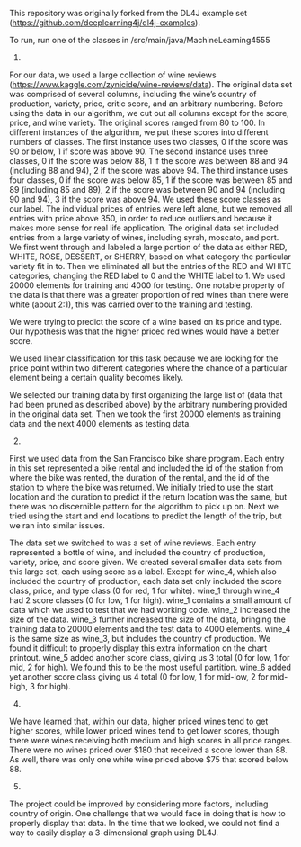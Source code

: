 This repository was originally forked from the DL4J example set (https://github.com/deeplearning4j/dl4j-examples).


To run, run one of the classes in /src/main/java/MachineLearning4555

1.
For our data, we used a large collection of wine reviews (https://www.kaggle.com/zynicide/wine-reviews/data). The original data set was comprised of several columns, including the wine’s country of production, variety, price, critic score, and an arbitrary numbering. Before using the data in our algorithm, we cut out all columns except for the score, price, and wine variety. The original scores ranged from 80 to 100. In different instances of the algorithm, we put these scores into different numbers of classes. The first instance uses two classes, 0 if the score was 90 or below, 1 if score was above 90. The second instance uses three classes, 0 if the score was below 88, 1 if the score was between 88 and 94 (including 88 and 94), 2 if the score  was above 94. The third instance uses four classes, 0 if the score was below 85, 1 if the score was between 85 and 89 (including 85 and 89), 2 if the score was between 90 and 94 (including 90 and 94), 3 if the score was above 94. We used these score classes as our label. The individual prices of entries were left alone, but we removed all entries with price above 350, in order to reduce outliers and because it makes more sense for real life application. The original data set included entries from a large variety of wines, including syrah, moscato, and port. We first went through and labeled a large portion of the data as either RED, WHITE, ROSE, DESSERT, or SHERRY, based on what category the particular variety fit in to. Then we eliminated all but the entries of the RED and WHITE categories, changing the RED label to 0 and the WHITE label to 1. We used 20000 elements for training and 4000 for testing. One notable property of the data is that there was a greater proportion of red wines than there were white (about 2:1), this was carried over to the training and testing.

We were trying to predict the score of a wine based on its price and type. Our hypothesis was that the higher priced red wines would have a better score.

We used linear classification for this task because we are looking for the price point within two different categories where the chance of a particular element being a certain quality becomes likely.

We selected our training data by first organizing the large list of (data that had been pruned as described above) by the arbitrary numbering provided in the original data set. Then we took the first 20000 elements as training data and the next 4000 elements as testing data.

2.
First we used data from the San Francisco bike share program. Each entry in this set represented a bike rental and included the id of the station from where the bike was rented, the duration of the rental, and the id of the station to where the bike was returned. We initially tried to use the start location and the duration to predict if the return location was the same, but there was no discernible pattern for the algorithm to pick up on. Next we tried using the start and end locations to predict the length of the trip, but we ran into similar issues.

The data set we switched to was a set of wine reviews. Each entry represented a bottle of wine, and included the country of production, variety, price, and score given. We created several smaller data sets from this large set, each using score as a label. Except for wine_4, which also included the country of production, each data set only included the score class, price, and type class (0 for red, 1 for white). wine_1 through wine_4 had 2 score classes (0 for low, 1 for high). wine_1 contains a small amount of data which we used to test that we had working code. wine_2 increased the size of the data. wine_3 further increased the size of the data, bringing the training data to 20000 elements and the test data to 4000 elements. wine_4 is the same size as wine_3, but includes the country of production. We found it difficult to properly display this extra information on the chart printout. wine_5 added another score class, giving us 3 total (0 for low, 1 for mid, 2 for high). We found this to be the most useful partition. wine_6 added yet another score class giving us 4 total (0 for low, 1 for mid-low, 2 for mid-high, 3 for high).

4.
We have learned that, within our data, higher priced wines tend to get higher scores, while lower priced wines tend to get lower scores, though there were wines receiving both medium and high scores in all price ranges. There were no wines priced over $180 that received a score lower than 88. As well, there was only one white wine priced above $75 that scored below 88.

5.
The project could be improved by considering more factors, including country of origin. One challenge that we would face in doing that is how to properly display that data. In the time that we looked, we could not find a way to easily display a 3-dimensional graph using DL4J.
